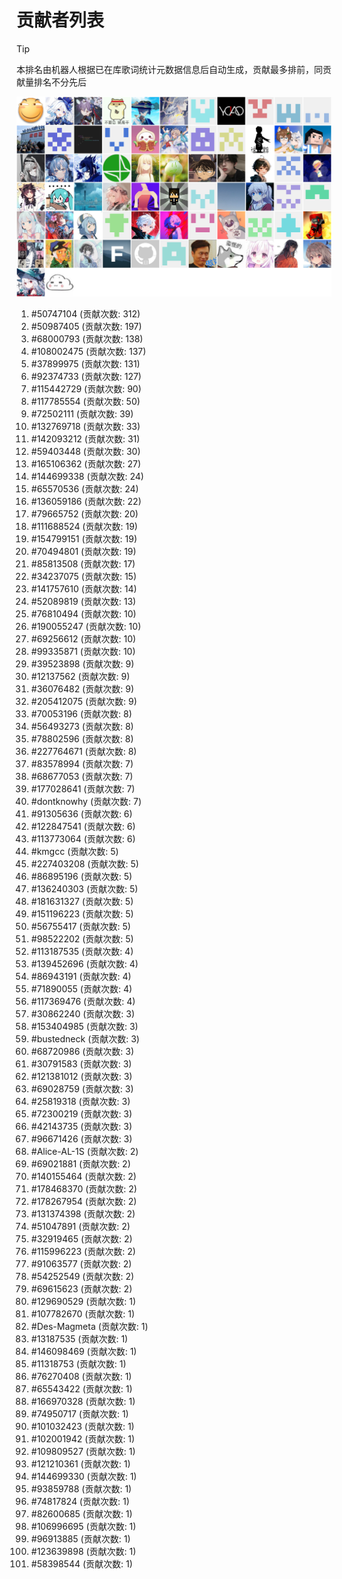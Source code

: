 # 贡献者列表

> [!TIP]
> 本排名由机器人根据已在库歌词统计元数据信息后自动生成，贡献最多排前，同贡献量排名不分先后

![贡献者头像画廊](./CONTRIBUTORS.svg)

1. #50747104 (贡献次数: 312)
2. #50987405 (贡献次数: 197)
3. #68000793 (贡献次数: 138)
4. #108002475 (贡献次数: 137)
5. #37899975 (贡献次数: 131)
6. #92374733 (贡献次数: 127)
7. #115442729 (贡献次数: 90)
8. #117785554 (贡献次数: 50)
9. #72502111 (贡献次数: 39)
10. #132769718 (贡献次数: 33)
11. #142093212 (贡献次数: 31)
12. #59403448 (贡献次数: 30)
13. #165106362 (贡献次数: 27)
14. #144699338 (贡献次数: 24)
15. #65570536 (贡献次数: 24)
16. #136059186 (贡献次数: 22)
17. #79665752 (贡献次数: 20)
18. #111688524 (贡献次数: 19)
19. #154799151 (贡献次数: 19)
20. #70494801 (贡献次数: 19)
21. #85813508 (贡献次数: 17)
22. #34237075 (贡献次数: 15)
23. #141757610 (贡献次数: 14)
24. #52089819 (贡献次数: 13)
25. #76810494 (贡献次数: 10)
26. #190055247 (贡献次数: 10)
27. #69256612 (贡献次数: 10)
28. #99335871 (贡献次数: 10)
29. #39523898 (贡献次数: 9)
30. #12137562 (贡献次数: 9)
31. #36076482 (贡献次数: 9)
32. #205412075 (贡献次数: 9)
33. #70053196 (贡献次数: 8)
34. #56493273 (贡献次数: 8)
35. #78802596 (贡献次数: 8)
36. #227764671 (贡献次数: 8)
37. #83578994 (贡献次数: 7)
38. #68677053 (贡献次数: 7)
39. #177028641 (贡献次数: 7)
40. #dontknowhy (贡献次数: 7)
41. #91305636 (贡献次数: 6)
42. #122847541 (贡献次数: 6)
43. #113773064 (贡献次数: 6)
44. #kmgcc (贡献次数: 5)
45. #227403208 (贡献次数: 5)
46. #86895196 (贡献次数: 5)
47. #136240303 (贡献次数: 5)
48. #181631327 (贡献次数: 5)
49. #151196223 (贡献次数: 5)
50. #56755417 (贡献次数: 5)
51. #98522202 (贡献次数: 5)
52. #113187535 (贡献次数: 4)
53. #139452696 (贡献次数: 4)
54. #86943191 (贡献次数: 4)
55. #71890055 (贡献次数: 4)
56. #117369476 (贡献次数: 4)
57. #30862240 (贡献次数: 3)
58. #153404985 (贡献次数: 3)
59. #bustedneck (贡献次数: 3)
60. #68720986 (贡献次数: 3)
61. #30791583 (贡献次数: 3)
62. #121381012 (贡献次数: 3)
63. #69028759 (贡献次数: 3)
64. #25819318 (贡献次数: 3)
65. #72300219 (贡献次数: 3)
66. #42143735 (贡献次数: 3)
67. #96671426 (贡献次数: 3)
68. #Alice-AL-1S (贡献次数: 2)
69. #69021881 (贡献次数: 2)
70. #140155464 (贡献次数: 2)
71. #178468370 (贡献次数: 2)
72. #178267954 (贡献次数: 2)
73. #131374398 (贡献次数: 2)
74. #51047891 (贡献次数: 2)
75. #32919465 (贡献次数: 2)
76. #115996223 (贡献次数: 2)
77. #91063577 (贡献次数: 2)
78. #54252549 (贡献次数: 2)
79. #69615623 (贡献次数: 2)
80. #129690529 (贡献次数: 1)
81. #107782670 (贡献次数: 1)
82. #Des-Magmeta (贡献次数: 1)
83. #13187535 (贡献次数: 1)
84. #146098469 (贡献次数: 1)
85. #11318753 (贡献次数: 1)
86. #76270408 (贡献次数: 1)
87. #65543422 (贡献次数: 1)
88. #166970328 (贡献次数: 1)
89. #74950717 (贡献次数: 1)
90. #101032423 (贡献次数: 1)
91. #102001942 (贡献次数: 1)
92. #109809527 (贡献次数: 1)
93. #121210361 (贡献次数: 1)
94. #144699330 (贡献次数: 1)
95. #93859788 (贡献次数: 1)
96. #74817824 (贡献次数: 1)
97. #82600685 (贡献次数: 1)
98. #106996695 (贡献次数: 1)
99. #96913885 (贡献次数: 1)
100. #123639898 (贡献次数: 1)
101. #58398544 (贡献次数: 1)
